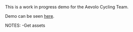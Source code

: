 This is a work in progress demo for the Aevolo Cycling Team.

Demo can be seen [here](http://aevolo.surge.sh/).

NOTES:
-Get assets

